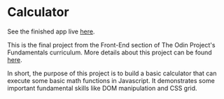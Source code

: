 # Calculator

See the finished app live [here](https://ubercj.github.io/calculator/).

This is the final project from the Front-End section of The Odin Project's Fundamentals curriculum. More details about this project can be found [here](https://www.theodinproject.com/paths/foundations/courses/foundations/lessons/calculator). 

In short, the purpose of this project is to build a basic calculator that can execute some basic math functions in Javascript. It demonstrates some important fundamental skills like DOM manipulation and CSS grid.